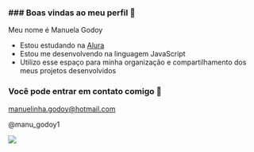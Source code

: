 ### ### Boas vindas ao meu perfil 🤍

Meu nome é Manuela Godoy 

- Estou estudando na [Alura](https://www.alura.com.br)
- Estou me desenvolvendo na linguagem JavaScript
- Utilizo esse espaço para minha organização e compartilhamento dos meus projetos desenvolvidos

### Você pode entrar em contato comigo 📧

manuelinha.godoy@hotmail.com
 
@manu_godoy1

![](https://media1.tenor.com/m/z99IMz0RIFMAAAAC/barbie-2023-picmix.gif)
